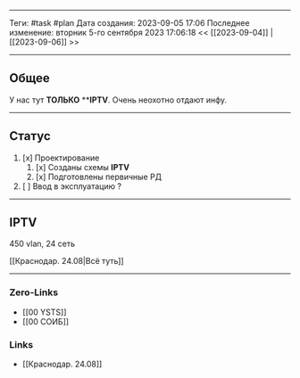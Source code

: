 ___
Теги: #task #plan
Дата создания: 2023-09-05 17:06 
Последнее изменение: вторник 5-го сентября 2023 17:06:18
<< [[2023-09-04]] | [[2023-09-06]] >> 
___
## Общее

У нас тут **ТОЛЬКО** ****IPTV**. Очень неохотно отдают инфу.

---
## Статус

1. [x] Проектирование
	1. [x] Созданы схемы **IPTV**
	2. [x] Подготовлены первичные РД
2. [ ] Ввод в эксплуатацию ?

___
## IPTV

450 vlan, 24 сеть

[[Краснодар. 24.08|Всё туть]]

----


### Zero-Links
- [[00 YSTS]]
- [[00  СОИБ]]

### Links
- [[Краснодар. 24.08]]